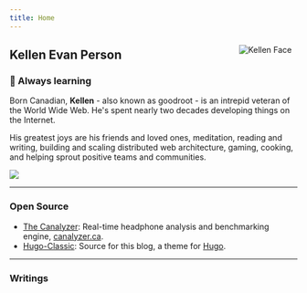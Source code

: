 ```yaml
---
title: Home
---
```

<img src="https://raw.githubusercontent.com/goodroot/goodroot.ca/master/themes/hugo-classic/images/kellen-thumbs.png" style="min-width:40px;float:right;padding:10px;" alt="Kellen Face">

## Kellen Evan Person

### :ocean: Always learning

Born Canadian, **Kellen** - also known as goodroot - is an intrepid veteran of the World Wide Web. He's spent nearly two decades developing things on the Internet.

His greatest joys are his friends and loved ones, meditation, reading and writing, building and scaling distributed web architecture, gaming, cooking, and helping sprout positive teams and communities.

<img src="https://github.com/goodroot/hugo-classic/raw/master/images/partywizard.gif">

------
### Open Source

* [The Canalyzer](https://github.com/goodroot/canalyzer): Real-time headphone analysis and benchmarking engine, [canalyzer.ca](https://canalyzer.ca). 
* [Hugo-Classic](https://themes.gohugo.io/hugo-classic/): Source for this blog, a theme for [Hugo](https://gohugo.io).

------

### Writings
